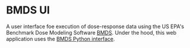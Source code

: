 # BMDS UI

A user interface foe execution of dose-response data using the US EPA's Benchmark Dose Modeling Software [BMDS](https://www.epa.gov/bmds). Under the hood, this web application uses the [BMDS Python interface](https://pypi.python.org/pypi/bmds).

